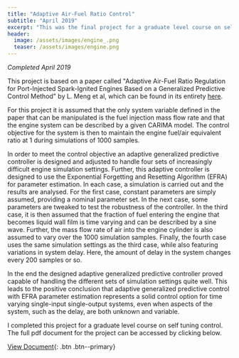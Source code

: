 ```yaml
---
title: "Adaptive Air-Fuel Ratio Control"
subtitle: "April 2019"
excerpt: "This was the final project for a graduate level course on self tuning control."
header:
  image: /assets/images/engine_.png
  teaser: /assets/images/engine.png
---
```

*Completed April 2019*

This project is based on a paper called "Adaptive Air-Fuel Ratio Regulation for Port-Injected Spark-Ignited Engines Based on a Generalized Predictive Control Method" by L. Meng et al, which can be found in its entirety [here](https://www.mdpi.com/1996-1073/12/1/173).

For this project it is assumed that the only system variable defined in the paper that can be manipulated is the fuel injection mass flow rate and that the engine system can be described by a given CARIMA model. The control objective for the system is then to maintain the engine fuel/air equivalent ratio at 1 during simulations of 1000 samples. 

In order to meet the control objective an adaptive generalized predictive controller is designed and adjusted to handle four sets of increasingly difficult engine simulation settings. Further, this adaptive controller is designed to use the Exponential Forgetting and Resetting Algorithm (EFRA) for parameter estimation. In each case, a simulation is carried out and the results are analysed. For the first case, constant parameters are simply assumed, providing a nominal parameter set. In the next case, some parameters are tweaked to test the robustness of the controller. In the third case, it is then assumed that the fraction of fuel entering the engine that becomes liquid wall film is time varying and can be described by a sine wave. Further, the mass flow rate of air into the engine cylinder is also assumed to vary over the 1000 simulation samples. Finally, the fourth case uses the same simulation settings as the third case, while also featuring variations in system delay. Here, the amount of delay in the system changes every 200 samples or so.

In the end the designed adaptive generalized predictive controller proved capable of handling the different sets of simulation settings quite well. This leads to the positive conclusion that adaptive generalized predictive control with EFRA parameter estimation represents a solid control option for time varying single-input single-output systems, even when aspects of the system, such as the delay, are both unknown and variable.

I completed this project for a graduate level course on self tuning control. The full pdf document for the project can be accessed by clicking below.

[View Document](/projects/JacobMorrison_AdaptiveAirToFuelRatioControl.pdf){: .btn .btn--primary}